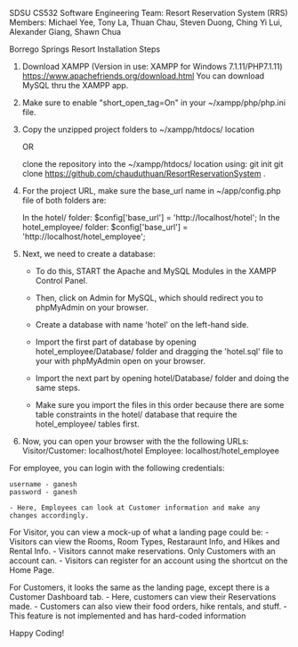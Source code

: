 SDSU CS532 Software Engineering
Team: Resort Reservation System (RRS) 
Members: Michael Yee, Tony La, Thuan Chau, Steven Duong, Ching Yi Lui, Alexander Giang, Shawn Chua


Borrego Springs Resort Installation Steps

1. Download XAMPP (Version in use: XAMPP for Windows 7.1.11/PHP7.1.11)
	https://www.apachefriends.org/download.html
   You can download MySQL thru the XAMPP app.

2. Make sure to enable "short_open_tag=On" in your ~/xampp/php/php.ini file.

3. Copy the unzipped project folders to ~/xampp/htdocs/ location 

	OR
	
	clone the repository into the ~/xampp/htdocs/ location using: 
	git init
	git clone https://github.com/chauduthuan/ResortReservationSystem .

4. For the project URL, make sure the base_url name in ~/app/config.php file of both folders are:
	
	In the hotel/ folder: 
		$config['base_url'] = 'http://localhost/hotel';
	In the hotel_employee/ folder:
		$config['base_url'] = 'http://localhost/hotel_employee';

5. Next, we need to create a database:
	- To do this, START the Apache and MySQL Modules in the XAMPP Control Panel.
	- Then, click on Admin for MySQL, which should redirect you to phpMyAdmin on your browser.

	- Create a database with name 'hotel' on the left-hand side.
	- Import the first part of database by opening hotel_employee/Database/ folder and dragging 
	the 'hotel.sql' file to your with phpMyAdmin open on your browser.
	- Import the next part by opening hotel/Database/ folder and doing the same steps.
	- Make sure you import the files in this order because there are some table constraints in 
	the hotel/ database that require the hotel_employee/ tables first.
	
4. Now, you can open your browser with the the following URLs:
	Visitor/Customer: localhost/hotel
	Employee: localhost/hotel_employee
	
For employee, you can login with the following credentials:

	username - ganesh
	password - ganesh

	- Here, Employees can look at Customer information and make any changes accordingly.

For Visitor, you can view a mock-up of what a landing page could be:
	- Visitors can view the Rooms, Room Types, Restaraunt Info, and Hikes and Rental Info. 
	- Visitors cannot make reservations. Only Customers with an account can.
	- Visitors can register for an account using the shortcut on the Home Page.

For Customers, it looks the same as the landing page, except there is a Customer Dashboard tab.
	- Here, customers can view their Reservations made.
	- Customers can also view their food orders, hike rentals, and stuff. 
		- This feature is not implemented and has hard-coded information

Happy Coding!
